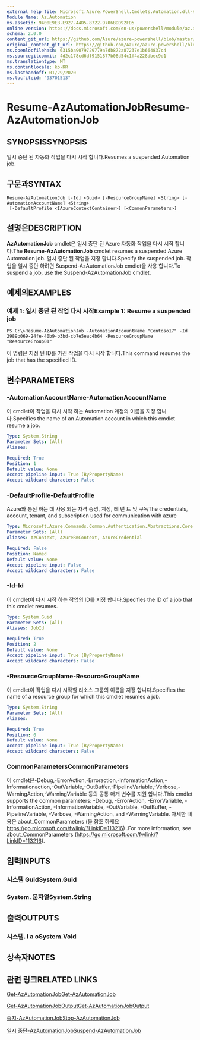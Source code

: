 ```yaml
---
external help file: Microsoft.Azure.PowerShell.Cmdlets.Automation.dll-Help.xml
Module Name: Az.Automation
ms.assetid: 9400E9EB-E927-44D5-8722-9706BDD92FD5
online version: https://docs.microsoft.com/en-us/powershell/module/az.automation/resume-azautomationjob
schema: 2.0.0
content_git_url: https://github.com/Azure/azure-powershell/blob/master/src/Automation/Automation/help/Resume-AzAutomationJob.md
original_content_git_url: https://github.com/Azure/azure-powershell/blob/master/src/Automation/Automation/help/Resume-AzAutomationJob.md
ms.openlocfilehash: 6315ba9079729779a7db872a87237e1b664837c4
ms.sourcegitcommit: 4d2c178cd6df9151877b08d54c1f4a228dbec9d1
ms.translationtype: MT
ms.contentlocale: ko-KR
ms.lasthandoff: 01/29/2020
ms.locfileid: "93701513"
---
```

# <span data-ttu-id="48e9a-101">Resume-AzAutomationJob</span><span class="sxs-lookup"><span data-stu-id="48e9a-101">Resume-AzAutomationJob</span></span>

## <span data-ttu-id="48e9a-102">SYNOPSIS</span><span class="sxs-lookup"><span data-stu-id="48e9a-102">SYNOPSIS</span></span>
<span data-ttu-id="48e9a-103">일시 중단 된 자동화 작업을 다시 시작 합니다.</span><span class="sxs-lookup"><span data-stu-id="48e9a-103">Resumes a suspended Automation job.</span></span>

## <span data-ttu-id="48e9a-104">구문과</span><span class="sxs-lookup"><span data-stu-id="48e9a-104">SYNTAX</span></span>

```
Resume-AzAutomationJob [-Id] <Guid> [-ResourceGroupName] <String> [-AutomationAccountName] <String>
 [-DefaultProfile <IAzureContextContainer>] [<CommonParameters>]
```

## <span data-ttu-id="48e9a-105">설명은</span><span class="sxs-lookup"><span data-stu-id="48e9a-105">DESCRIPTION</span></span>
<span data-ttu-id="48e9a-106">**AzAutomationJob** cmdlet은 일시 중단 된 Azure 자동화 작업을 다시 시작 합니다.</span><span class="sxs-lookup"><span data-stu-id="48e9a-106">The **Resume-AzAutomationJob** cmdlet resumes a suspended Azure Automation job.</span></span>
<span data-ttu-id="48e9a-107">일시 중단 된 작업을 지정 합니다.</span><span class="sxs-lookup"><span data-stu-id="48e9a-107">Specify the suspended job.</span></span>
<span data-ttu-id="48e9a-108">작업을 일시 중단 하려면 Suspend-AzAutomationJob cmdlet을 사용 합니다.</span><span class="sxs-lookup"><span data-stu-id="48e9a-108">To suspend a job, use the Suspend-AzAutomationJob cmdlet.</span></span>

## <span data-ttu-id="48e9a-109">예제의</span><span class="sxs-lookup"><span data-stu-id="48e9a-109">EXAMPLES</span></span>

### <span data-ttu-id="48e9a-110">예제 1: 일시 중단 된 작업 다시 시작</span><span class="sxs-lookup"><span data-stu-id="48e9a-110">Example 1: Resume a suspended job</span></span>
```
PS C:\>Resume-AzAutomationJob -AutomationAccountName "Contoso17" -Id 2989b069-24fe-40b9-b3bd-cb7e5eac4b64 -ResourceGroupName "ResourceGroup01"
```

<span data-ttu-id="48e9a-111">이 명령은 지정 된 ID를 가진 작업을 다시 시작 합니다.</span><span class="sxs-lookup"><span data-stu-id="48e9a-111">This command resumes the job that has the specified ID.</span></span>

## <span data-ttu-id="48e9a-112">변수</span><span class="sxs-lookup"><span data-stu-id="48e9a-112">PARAMETERS</span></span>

### <span data-ttu-id="48e9a-113">-AutomationAccountName</span><span class="sxs-lookup"><span data-stu-id="48e9a-113">-AutomationAccountName</span></span>
<span data-ttu-id="48e9a-114">이 cmdlet이 작업을 다시 시작 하는 Automation 계정의 이름을 지정 합니다.</span><span class="sxs-lookup"><span data-stu-id="48e9a-114">Specifies the name of an Automation account in which this cmdlet resume a job.</span></span>

```yaml
Type: System.String
Parameter Sets: (All)
Aliases:

Required: True
Position: 1
Default value: None
Accept pipeline input: True (ByPropertyName)
Accept wildcard characters: False
```

### <span data-ttu-id="48e9a-115">-DefaultProfile</span><span class="sxs-lookup"><span data-stu-id="48e9a-115">-DefaultProfile</span></span>
<span data-ttu-id="48e9a-116">Azure와 통신 하는 데 사용 되는 자격 증명, 계정, 테 넌 트 및 구독</span><span class="sxs-lookup"><span data-stu-id="48e9a-116">The credentials, account, tenant, and subscription used for communication with azure</span></span>

```yaml
Type: Microsoft.Azure.Commands.Common.Authentication.Abstractions.Core.IAzureContextContainer
Parameter Sets: (All)
Aliases: AzContext, AzureRmContext, AzureCredential

Required: False
Position: Named
Default value: None
Accept pipeline input: False
Accept wildcard characters: False
```

### <span data-ttu-id="48e9a-117">-Id</span><span class="sxs-lookup"><span data-stu-id="48e9a-117">-Id</span></span>
<span data-ttu-id="48e9a-118">이 cmdlet이 다시 시작 하는 작업의 ID를 지정 합니다.</span><span class="sxs-lookup"><span data-stu-id="48e9a-118">Specifies the ID of a job that this cmdlet resumes.</span></span>

```yaml
Type: System.Guid
Parameter Sets: (All)
Aliases: JobId

Required: True
Position: 2
Default value: None
Accept pipeline input: True (ByPropertyName)
Accept wildcard characters: False
```

### <span data-ttu-id="48e9a-119">-ResourceGroupName</span><span class="sxs-lookup"><span data-stu-id="48e9a-119">-ResourceGroupName</span></span>
<span data-ttu-id="48e9a-120">이 cmdlet이 작업을 다시 시작할 리소스 그룹의 이름을 지정 합니다.</span><span class="sxs-lookup"><span data-stu-id="48e9a-120">Specifies the name of a resource group for which this cmdlet resumes a job.</span></span>

```yaml
Type: System.String
Parameter Sets: (All)
Aliases:

Required: True
Position: 0
Default value: None
Accept pipeline input: True (ByPropertyName)
Accept wildcard characters: False
```

### <span data-ttu-id="48e9a-121">CommonParameters</span><span class="sxs-lookup"><span data-stu-id="48e9a-121">CommonParameters</span></span>
<span data-ttu-id="48e9a-122">이 cmdlet은-Debug,-ErrorAction,-Erroraction,-InformationAction,-Informationaction,-OutVariable,-OutBuffer,-PipelineVariable,-Verbose,-WarningAction,-WarningVariable 등의 공통 매개 변수를 지원 합니다.</span><span class="sxs-lookup"><span data-stu-id="48e9a-122">This cmdlet supports the common parameters: -Debug, -ErrorAction, -ErrorVariable, -InformationAction, -InformationVariable, -OutVariable, -OutBuffer, -PipelineVariable, -Verbose, -WarningAction, and -WarningVariable.</span></span> <span data-ttu-id="48e9a-123">자세한 내용은 about_CommonParameters (을 참조 하세요 https://go.microsoft.com/fwlink/?LinkID=113216) .</span><span class="sxs-lookup"><span data-stu-id="48e9a-123">For more information, see about_CommonParameters (https://go.microsoft.com/fwlink/?LinkID=113216).</span></span>

## <span data-ttu-id="48e9a-124">입력</span><span class="sxs-lookup"><span data-stu-id="48e9a-124">INPUTS</span></span>

### <span data-ttu-id="48e9a-125">시스템 Guid</span><span class="sxs-lookup"><span data-stu-id="48e9a-125">System.Guid</span></span>

### <span data-ttu-id="48e9a-126">System. 문자열</span><span class="sxs-lookup"><span data-stu-id="48e9a-126">System.String</span></span>

## <span data-ttu-id="48e9a-127">출력</span><span class="sxs-lookup"><span data-stu-id="48e9a-127">OUTPUTS</span></span>

### <span data-ttu-id="48e9a-128">시스템. i a o</span><span class="sxs-lookup"><span data-stu-id="48e9a-128">System.Void</span></span>

## <span data-ttu-id="48e9a-129">상속자</span><span class="sxs-lookup"><span data-stu-id="48e9a-129">NOTES</span></span>

## <span data-ttu-id="48e9a-130">관련 링크</span><span class="sxs-lookup"><span data-stu-id="48e9a-130">RELATED LINKS</span></span>

[<span data-ttu-id="48e9a-131">Get-AzAutomationJob</span><span class="sxs-lookup"><span data-stu-id="48e9a-131">Get-AzAutomationJob</span></span>](./Get-AzAutomationJob.md)

[<span data-ttu-id="48e9a-132">Get-AzAutomationJobOutput</span><span class="sxs-lookup"><span data-stu-id="48e9a-132">Get-AzAutomationJobOutput</span></span>](./Get-AzAutomationJobOutput.md)

[<span data-ttu-id="48e9a-133">중지-AzAutomationJob</span><span class="sxs-lookup"><span data-stu-id="48e9a-133">Stop-AzAutomationJob</span></span>](./Stop-AzAutomationJob.md)

[<span data-ttu-id="48e9a-134">일시 중단-AzAutomationJob</span><span class="sxs-lookup"><span data-stu-id="48e9a-134">Suspend-AzAutomationJob</span></span>](./Suspend-AzAutomationJob.md)


